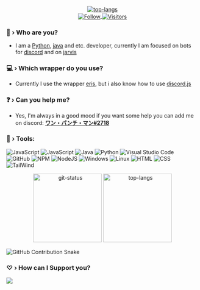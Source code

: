 <p align="center">
    <a href='https://discord.com/users/767783141838159882'><img src="https://discord.c99.nl/widget/theme-3/767783141838159882.png" alt="top-langs"></a>
    <br />
    <a href="https://github.com/OnePunchMan2718">
        <img align="center" alt="Follow" src="https://img.shields.io/github/followers/OnePunchMan2718?style=flat&amp;logo=github&amp;label=Followers&amp;color=2D76BF">
        <img align="center" alt="Visitors" src="https://komarev.com/ghpvc/?username=OnePunchMan2718">
    </a>
</p>

### 🤔 › Who are you?
- I am a [Python](https://developer.mozilla.org/en-US/docs/Web/JavaScript), [java](https://www.java.com/pt-BR/) and etc. developer, currently I am focused on bots for [discord](https://discord.com/) and on [jarvis](https://github.com/OnePunchMan2718/Jarvis)
### 💻 › Which wrapper do you use?
- Currently I use the wrapper [eris](https://www.npmjs.com/package/eris), but i also know how to use [discord.js](https://www.npmjs.com/package/discord.js)
### ❓ › Can you help me?
- Yes, I'm always in a good mood if you want some help you can add me on discord: [**ワン・パンチ・マン#2718**](https://discord.com/users/767783141838159882)
### 🔧 › Tools:

![JavaScript](https://img.shields.io/badge/javascript-%23323330.svg?style=for-the-badge&logo=javascript&logoColor=%23F7DF1E)
![JavaScript](https://img.shields.io/badge/typescript-%23323330.svg?style=for-the-badge&logo=typescript&logoColor=%23007acc)
![Java](https://img.shields.io/badge/java-purple.svg?style=for-the-badge&logo=java&logoColor=%23D0A384)
![Python](https://img.shields.io/badge/python-3670A0?style=for-the-badge&logo=python&logoColor=ffdd54)
![Visual Studio Code](https://img.shields.io/badge/Visual%20Studio%20Code-0078d7.svg?style=for-the-badge&logo=visual-studio-code&logoColor=white)
![GitHub](https://img.shields.io/badge/github-%23121011.svg?style=for-the-badge&logo=github&logoColor=white)
![NPM](https://img.shields.io/badge/NPM-%23000000.svg?style=for-the-badge&logo=npm&logoColor=white)
![NodeJS](https://img.shields.io/badge/node.js-6DA55F?style=for-the-badge&logo=node.js&logoColor=white)
![Windows](https://img.shields.io/badge/Windows-0078D6?style=for-the-badge&logo=windows&logoColor=white)
![Linux](https://img.shields.io/badge/Linux-FCC624?style=for-the-badge&logo=linux&logoColor=black)
![HTML](https://img.shields.io/badge/html-orange?style=for-the-badge&logo=html&logoColor=white)
![CSS](https://img.shields.io/badge/css-blue?style=for-the-badge&logo=css&logoColor=white)
![TailWind](https://img.shields.io/badge/tailwind-0078d7?style=for-the-badge&logo=tailwind&logoColor=white)

<p align="center">
    <img height="180em" src="https://github-readme-stats.vercel.app/api?username=OnePunchMan2718&show_icons=true&theme=dark&layout=compact" alt="git-status" class="center">
    <img height="180em" src="https://github-readme-stats.vercel.app/api/top-langs/?username=OnePunchMan2718&theme=dark&layout=compact&langs_count=7" alt="top-langs" class="center">
    <br />
</p>

![GitHub Contribution Snake](https://github.com/OnePunchMan2718/OnePunchMan2718/blob/output/dist/github-contribution-grid-snake.svg)

### ♡ › How can I Support you?
<a href="https://www.buymeacoffee.com/OnePunchMan_2718"><img src="https://img.buymeacoffee.com/button-api/?text=Buy me a pizza&emoji=🍕&slug=OnePunchMan_2718&button_colour=FFDD00&font_colour=000000&font_family=Cookie&outline_colour=000000&coffee_colour=ffffff" /></a>

